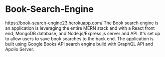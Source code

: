 # Book-Search-Engine
https://book-search-engine23.herokuapp.com/
The Book search engine is an application is leveraging the entire MERN stack and with a React front end, MongoDB database, and Node.js/Express.js server and API. It's set up to allow users to save book searches to the back end. 
The application is built using Google Books API search engine build with GraphQL API and Apollo Server.